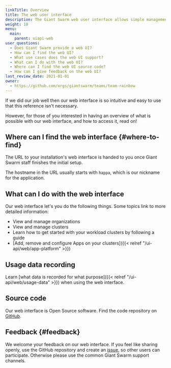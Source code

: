 ```yaml
---
linkTitle: Overview
title: The web user interface
description: The Giant Swarm web user interface allows simple management of workload clusters. Here we give an introduction and guide through some features.
weight: 10
menu:
  main:
    parent: uiapi-web
user_questions:
  - Does Giant Swarm provide a web UI?
  - How can I find the web UI?
  - What use cases does the web UI support?
  - What can I do with the web UI?
  - Where can I find the web UI source code?
  - How can I give feedback on the web UI?
last_review_date: 2021-01-01
owner:
  - https://github.com/orgs/giantswarm/teams/team-rainbow
---
```


If we did our job well then our web interface is so intuitive and
easy to use that this reference isn't necessary.

However, for those of you interested in having an overview of what is possible
with our web interface, and how to access it, read on!

## Where can I find the web interface {#where-to-find}

The URL to your installation's web interface is handed to you once Giant Swarm
staff finishes the initial setup.

The hostname in the URL usually starts with `happa`, which is our nickname for
the application.

## What can I do with the web interface

Our web interface let's you do the following things. Some topics link to more
detailed information:

- View and manage organizations
- View and manage clusters
- Learn how to get started with your workload clusters by following a guide
- [Add, remove and configure Apps on your clusters]({{< relref "/ui-api/web/app-platform" >}})

## Usage data recording

Learn [what data is recorded for what purpose]({{< relref "/ui-api/web/usage-data" >}}) when using the web interface.

## Source code

Our web interface is Open Source software. Find the code repository on [GitHub](https://github.com/giantswarm/happa).

## Feedback {#feedback}

We welcome your feedback on our web interface. If you feel like sharing openly, use the GitHub repository and create an [issue](https://github.com/giantswarm/happa/issues), so other users can participate. Otherwise please use the common Giant Swarm support channels.
